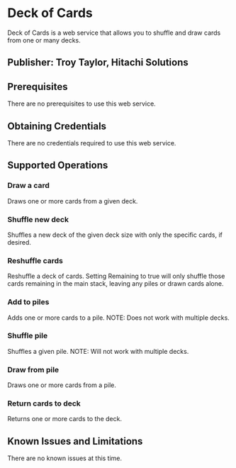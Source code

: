 # Deck of Cards
Deck of Cards is a web service that allows you to shuffle and draw cards from one or many decks.

## Publisher: Troy Taylor, Hitachi Solutions

## Prerequisites
There are no prerequisites to use this web service.

## Obtaining Credentials
There are no credentials required to use this web service.

## Supported Operations
### Draw a card
Draws one or more cards from a given deck.
### Shuffle new deck
Shuffles a new deck of the given deck size with only the specific cards, if desired.
### Reshuffle cards
Reshuffle a deck of cards. Setting Remaining to true will only shuffle those cards remaining in the main stack, leaving any piles or drawn cards alone.
### Add to piles
Adds one or more cards to a pile. NOTE: Does not work with multiple decks.
### Shuffle pile
Shuffles a given pile. NOTE: Will not work with multiple decks.
### Draw from pile
Draws one or more cards from a pile.
### Return cards to deck
Returns one or more cards to the deck.

## Known Issues and Limitations
There are no known issues at this time.
